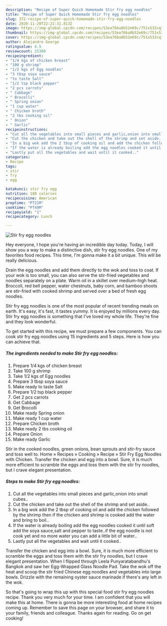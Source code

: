 ```yaml
---
description: "Recipe of Super Quick Homemade Stir fry egg noodles"
title: "Recipe of Super Quick Homemade Stir fry egg noodles"
slug: 372-recipe-of-super-quick-homemade-stir-fry-egg-noodles
date: 2020-11-20T22:21:31.813Z
image: https://img-global.cpcdn.com/recipes/53ea76ba8b52e69c/751x532cq70/stir-fry-egg-noodles-recipe-main-photo.jpg
thumbnail: https://img-global.cpcdn.com/recipes/53ea76ba8b52e69c/751x532cq70/stir-fry-egg-noodles-recipe-main-photo.jpg
cover: https://img-global.cpcdn.com/recipes/53ea76ba8b52e69c/751x532cq70/stir-fry-egg-noodles-recipe-main-photo.jpg
author: Alejandro George
ratingvalue: 4.5
reviewcount: 25309
recipeingredient:
- "1/4 kgs of chicken breast"
- "100 g shrimp"
- "1/2 kgs of Egg noodles"
- "3 tbsp soya sauce"
- "to taste Salt"
- "1/2 tsp black pepper"
- "2 pcs carrots"
- " Cabbage"
- " Brocolli"
- " Spring onion"
- "1 cup water"
- " Chicken broth"
- "2 tbs cooking oil"
- " Onion"
- " Garlic"
recipeinstructions:
- "Cut all the vegetables into small pieces and garlic,onion into small cubes.."
- "Cut the chicken and take out the shell of the shrimp and set aside.."
- "In a big wok add the 2 tbsp of cooking oil and add the chicken followed by the shrimp then if the chicken and shrimp is cooked add the water and bring to boil.."
- "If the water is already boiling add the egg noodles cooked it until soft add the soya sauce,salt and pepper to taste..if the egg noodle is not cook yet and no more water you can add a little bit of water.."
- "Lastly put all the vegetables and wait until it cooked.."
categories:
- Recipe
tags:
- stir
- fry
- egg

katakunci: stir fry egg 
nutrition: 180 calories
recipecuisine: American
preptime: "PT21M"
cooktime: "PT49M"
recipeyield: "1"
recipecategory: Lunch

---
```



![Stir fry egg noodles](https://img-global.cpcdn.com/recipes/53ea76ba8b52e69c/751x532cq70/stir-fry-egg-noodles-recipe-main-photo.jpg)

Hey everyone, I hope you're having an incredible day today. Today, I will show you a way to make a distinctive dish, stir fry egg noodles. One of my favorites food recipes. This time, I'm gonna make it a bit unique. This will be really delicious.

Drain the egg noodles and add them directly to the wok and toss to coat. If your wok is too small, you can also serve the stir-fried vegetables and noodles separately on a plate. Warm oil in a skillet over medium-high heat. Broccoli, red bell pepper, water chestnuts, baby corn, and bamboo shoots are stir-fried with cooked shrimp and served over a bed of fresh egg noodles.

Stir fry egg noodles is one of the most popular of recent trending meals on earth. It's easy, it's fast, it tastes yummy. It is enjoyed by millions every day. Stir fry egg noodles is something that I've loved my whole life. They're fine and they look wonderful.


To get started with this recipe, we must prepare a few components. You can cook stir fry egg noodles using 15 ingredients and 5 steps. Here is how you can achieve that.

<!--inarticleads1-->

##### The ingredients needed to make Stir fry egg noodles:

1. Prepare 1/4 kgs of chicken breast
1. Take 100 g shrimp
1. Take 1/2 kgs of Egg noodles
1. Prepare 3 tbsp soya sauce
1. Make ready to taste Salt
1. Prepare 1/2 tsp black pepper
1. Get 2 pcs carrots
1. Get  Cabbage
1. Get  Brocolli
1. Make ready  Spring onion
1. Make ready 1 cup water
1. Prepare  Chicken broth
1. Make ready 2 tbs cooking oil
1. Prepare  Onion
1. Make ready  Garlic


Stir in the cooked noodles, green onions, bean sprouts and stir-fry sauce and toss well to. Home » Recipes » Cooking » Recipe » Stir Fry Egg Noodles with Chicken. Transfer the chicken and egg into a bowl. Sure, it is much more efficient to scramble the eggs and toss them with the stir fry noodles, but I crave elegant presentation. 

<!--inarticleads2-->

##### Steps to make Stir fry egg noodles:

1. Cut all the vegetables into small pieces and garlic,onion into small cubes..
1. Cut the chicken and take out the shell of the shrimp and set aside..
1. In a big wok add the 2 tbsp of cooking oil and add the chicken followed by the shrimp then if the chicken and shrimp is cooked add the water and bring to boil..
1. If the water is already boiling add the egg noodles cooked it until soft add the soya sauce,salt and pepper to taste..if the egg noodle is not cook yet and no more water you can add a little bit of water..
1. Lastly put all the vegetables and wait until it cooked..


Transfer the chicken and egg into a bowl. Sure, it is much more efficient to scramble the eggs and toss them with the stir fry noodles, but I crave elegant presentation. When I flipped through Leela Punyaratabandhu&#39;s Bangkok and saw her Egg-Wrapped Glass Noodle Pad. Take the wok off the heat and scoop the stir fried Chinese egg noodles and vegetables into large bowls. Drizzle with the remaining oyster sauce marinade if there&#39;s any left in the wok. 

So that's going to wrap this up with this special food stir fry egg noodles recipe. Thank you very much for your time. I am confident that you will make this at home. There is gonna be more interesting food at home recipes coming up. Remember to save this page on your browser, and share it to your family, friends and colleague. Thanks again for reading. Go on get cooking!
